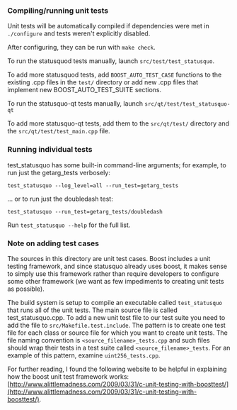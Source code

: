 ### Compiling/running unit tests

Unit tests will be automatically compiled if dependencies were met in `./configure`
and tests weren't explicitly disabled.

After configuring, they can be run with `make check`.

To run the statusquod tests manually, launch `src/test/test_statusquo`.

To add more statusquod tests, add `BOOST_AUTO_TEST_CASE` functions to the existing
.cpp files in the `test/` directory or add new .cpp files that
implement new BOOST_AUTO_TEST_SUITE sections.

To run the statusquo-qt tests manually, launch `src/qt/test/test_statusquo-qt`

To add more statusquo-qt tests, add them to the `src/qt/test/` directory and
the `src/qt/test/test_main.cpp` file.

### Running individual tests

test_statusquo has some built-in command-line arguments; for
example, to run just the getarg_tests verbosely:

    test_statusquo --log_level=all --run_test=getarg_tests

... or to run just the doubledash test:

    test_statusquo --run_test=getarg_tests/doubledash

Run `test_statusquo --help` for the full list.

### Note on adding test cases

The sources in this directory are unit test cases.  Boost includes a
unit testing framework, and since statusquo already uses boost, it makes
sense to simply use this framework rather than require developers to
configure some other framework (we want as few impediments to creating
unit tests as possible).

The build system is setup to compile an executable called `test_statusquo`
that runs all of the unit tests.  The main source file is called
test_statusquo.cpp. To add a new unit test file to our test suite you need 
to add the file to `src/Makefile.test.include`. The pattern is to create 
one test file for each class or source file for which you want to create 
unit tests.  The file naming convention is `<source_filename>_tests.cpp` 
and such files should wrap their tests in a test suite 
called `<source_filename>_tests`. For an example of this pattern, 
examine `uint256_tests.cpp`.

For further reading, I found the following website to be helpful in
explaining how the boost unit test framework works:
[http://www.alittlemadness.com/2009/03/31/c-unit-testing-with-boosttest/](http://www.alittlemadness.com/2009/03/31/c-unit-testing-with-boosttest/).
